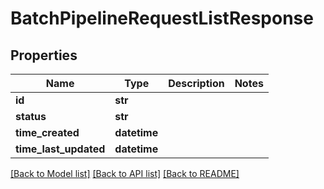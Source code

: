 # BatchPipelineRequestListResponse

## Properties
Name | Type | Description | Notes
------------ | ------------- | ------------- | -------------
**id** | **str** |  | 
**status** | **str** |  | 
**time_created** | **datetime** |  | 
**time_last_updated** | **datetime** |  | 

[[Back to Model list]](../README.md#documentation-for-models) [[Back to API list]](../README.md#documentation-for-api-endpoints) [[Back to README]](../README.md)


